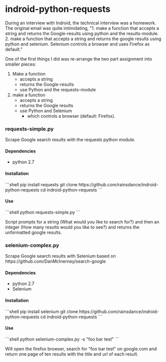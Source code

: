 # indroid-python-requests

During an interview with Indroid, the technical interview was a homework. The original email was quite intimidating, "1. make a function that accepts a string and returns the Google-results using python and the results-module. 2. make a function that accepts a string and returns the google results using python and selenium. Selenium controls a browser and uses Firefox as default."

One of the first things I did was re-arrange the two part assignment into smaller pieces:

1. Make a function 
 	- accepts a string 
	- returns the Google-results 
	- use Python and the requests-module
2. make a function 
	- accepts a string 
	- returns the Google results 
	- use Python and Selenium
		- which controls a browser (default: Firefox). 

<h3>requests-simple.py</h3>
Scrape Google search results with the requests python module.

<h4>Dependencies</h4>
<ul><li>python 2.7</li></ul>

<h4>Installation</h4>
```shell
pip install requests
git clone https://github.com/rainsdance/indroid-python-requests
cd indroid-python-requests
```

<h4>Use</h4>
```shell
python requests-simple.py
```

Script prompts for a string (What would you like to search for?) and then an integer (How many results would you like to see?) and returns the unformatted google results.

<h3>selenium-complex.py</h3>
Scrape Google search results with Selenium based on https://github.com/DanMcInerney/search-google

<h4>Dependencies</h4>
<ul><li>python 2.7</li>
<li>Selenium</li></ul>

<h4>Installation</h4>
```shell
pip install selenium
git clone https://github.com/rainsdance/indroid-python-requests
cd indroid-python-requests
```

<h4>Use</h4>
```shell
python selenium-complex.py -s "foo bar test"
```

Will open the firefox browser, search for "foo bar test" on google.com and return one page of ten results with the title and url of each result.

